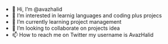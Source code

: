 - 👋 Hi, I’m @avazhalid
- 👀 I’m interested in learnig languages and coding plus projecs
- 🌱 I’m currently learning project management
- 💞️ I’m looking to collaborate on projects idea
- 📫 How to reach me on Twitter my username is AvazHalid 

<!---
avazhalid/avazhalid is a ✨ special ✨ repository because its `README.md` (this file) appears on your GitHub profile.
You can click the Preview link to take a look at your changes.
--->
